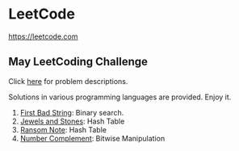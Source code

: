 # LeetCode

https://leetcode.com

## May LeetCoding Challenge

Click [here](https://leetcode.com/explore/featured/card/may-leetcoding-challenge/) for problem descriptions.

Solutions in various programming languages are provided. Enjoy it. 

1. [First Bad String](https://github.com/jinshendan/Leetcode/tree/master/May-LeetCoding-Challenge/01-First-Bad-Version): Binary search.
2. [Jewels and Stones](https://github.com/jinshendan/Leetcode/tree/master/May-LeetCoding-Challenge/02-Jewels-And-Stones): Hash Table
3. [Ransom Note](https://github.com/jinshendan/Leetcode/tree/master/May-LeetCoding-Challenge/03-Ransom-Note): Hash Table
4. [Number Complement](https://github.com/jinshendan/Leetcode/tree/master/May-LeetCoding-Challenge/04-Number-Complement): Bitwise Manipulation
